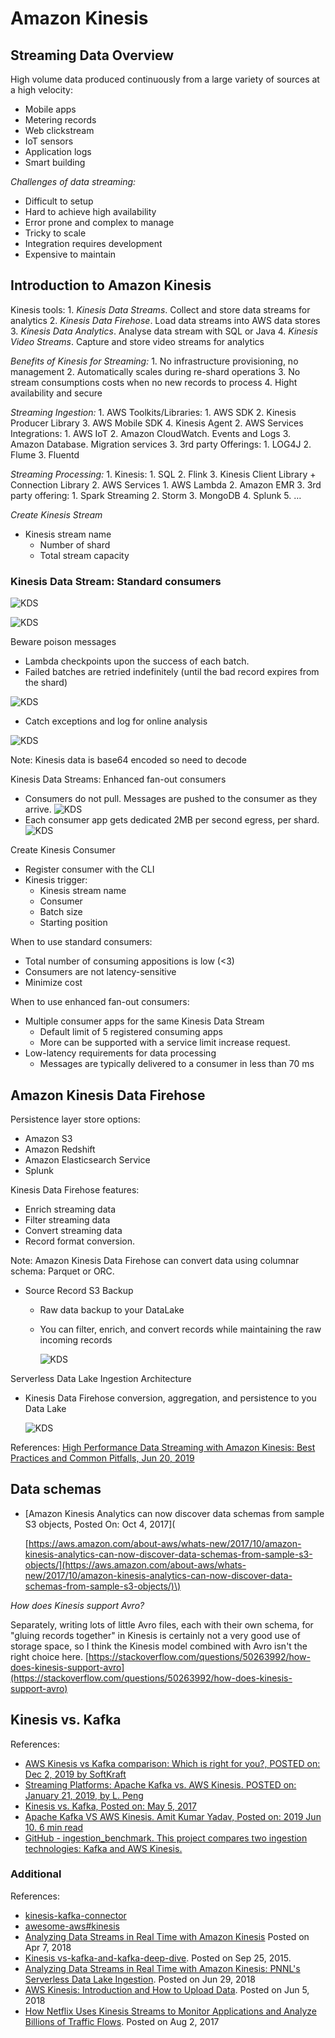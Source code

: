 # Amazon Kinesis

## Streaming Data Overview

High volume data produced continuously from a large variety of sources at a high velocity:

* Mobile apps
* Metering records 
* Web clickstream
* IoT sensors 
* Application logs
* Smart building 

_Challenges of data streaming:_

* Difficult to setup
* Hard to achieve high availability
* Error prone and complex to manage
* Tricky to scale
* Integration requires development
* Expensive to maintain

## Introduction to Amazon Kinesis

Kinesis tools: 1. _Kinesis Data Streams_. Collect and store data streams for analytics 2. _Kinesis Data Firehose_. Load data streams into AWS data stores 3. _Kinesis Data Analytics_. Analyse data stream with SQL or Java 4. _Kinesis Video Streams_. Capture and store video streams for analytics

_Benefits of Kinesis for Streaming:_ 1. No infrastructure provisioning, no management 2. Automatically scales during re-shard operations 3. No stream consumptions costs when no new records to process 4. Hight availability and secure

_Streaming Ingestion:_ 1. AWS Toolkits/Libraries: 1. AWS SDK 2. Kinesis Producer Library 3. AWS Mobile SDK 4. Kinesis Agent 2. AWS Services Integrations: 1. AWS IoT 2. Amazon CloudWatch. Events and Logs 3. Amazon Database. Migration services 3. 3rd party Offerings: 1. LOG4J 2. Flume 3. Fluentd

_Streaming Processing:_ 1. Kinesis: 1. SQL 2. Flink 3. Kinesis Client Library + Connection Library 2. AWS Services 1. AWS Lambda 2. Amazon EMR 3. 3rd party offering: 1. Spark Streaming 2. Storm 3. MongoDB 4. Splunk 5. …

_Create Kinesis Stream_

* Kinesis stream name
  * Number of shard
  * Total stream capacity 

### Kinesis Data Stream: Standard consumers

 ![KDS](../.gitbook/assets/kinesis-01.png) 

![KDS](../.gitbook/assets/kinesis-02.png)

Beware poison messages

* Lambda checkpoints upon the success of each batch.
* Failed batches are retried indefinitely \(until the bad record expires from the shard\) 

![KDS](../.gitbook/assets/kinesis-03.png)

* Catch exceptions and log for online analysis

 

![KDS](../.gitbook/assets/kinesis-04.png)

Note: Kinesis data is base64 encoded so need to decode

Kinesis Data Streams: Enhanced fan-out consumers

* Consumers do not pull. Messages are pushed to the consumer as they arrive. ![KDS](../.gitbook/assets/kinesis-05.png)
* Each consumer app gets dedicated 2MB per second egress, per shard. ![KDS](../.gitbook/assets/kinesis-06.png)

Create Kinesis Consumer

* Register consumer with the CLI
* Kinesis trigger:
  * Kinesis stream name
  * Consumer 
  * Batch size
  * Starting position 

When to use standard consumers:

* Total number of consuming appositions is low \(&lt;3\)
* Consumers are not latency-sensitive
* Minimize cost

When to use enhanced fan-out consumers:

* Multiple consumer apps for the same Kinesis Data Stream
  * Default limit of 5 registered consuming apps
  * More can be supported with a service limit increase request.
* Low-latency requirements for data processing
  * Messages are typically delivered to a consumer in less than 70 ms

## Amazon Kinesis Data Firehose

Persistence layer store options:

* Amazon S3
* Amazon Redshift
* Amazon Elasticsearch Service 
* Splunk

Kinesis Data Firehose features:

* Enrich streaming data
* Filter streaming data
* Convert streaming data
* Record format conversion. 

Note: Amazon Kinesis Data Firehose can convert data using columnar schema: Parquet or ORC.

* Source Record S3 Backup
  * Raw data backup to your DataLake
  * You can filter, enrich, and convert records while maintaining the raw incoming records

    ![KDS](../.gitbook/assets/kinesis-07.png)

Serverless Data Lake Ingestion Architecture

* Kinesis Data Firehose conversion, aggregation, and persistence to you Data Lake

  ![KDS](../.gitbook/assets/kinesis-08.png)

References: [High Performance Data Streaming with Amazon Kinesis: Best Practices and Common Pitfalls, Jun 20, 2019](https://www.youtube.com/watch?v=MELPeni0p04)

## Data schemas

* \[Amazon Kinesis Analytics can now discover data schemas from sample S3 objects, Posted On: Oct 4, 2017\]\(

  [https://aws.amazon.com/about-aws/whats-new/2017/10/amazon-kinesis-analytics-can-now-discover-data-schemas-from-sample-s3-objects/](https://aws.amazon.com/about-aws/whats-new/2017/10/amazon-kinesis-analytics-can-now-discover-data-schemas-from-sample-s3-objects/)\)

_How does Kinesis support Avro?_

Separately, writing lots of little Avro files, each with their own schema, for "gluing records together" in Kinesis is certainly not a very good use of storage space, so I think the Kinesis model combined with Avro isn't the right choice here. [https://stackoverflow.com/questions/50263992/how-does-kinesis-support-avro](https://stackoverflow.com/questions/50263992/how-does-kinesis-support-avro)

## Kinesis vs. Kafka

References:

* [AWS Kinesis vs Kafka comparison: Which is right for you?, POSTED on: Dec 2, 2019 by SoftKraft](https://medium.com/softkraft/aws-kinesis-vs-kafka-comparison-which-is-right-for-you-8e81374d8166)
* [Streaming Platforms: Apache Kafka vs. AWS Kinesis. POSTED on: January 21, 2019, by L. Peng](http://www.itcheerup.net/2019/01/kafka-vs-kinesis/)
* [Kinesis vs. Kafka, Posted on: May 5, 2017](http://cloudurable.com/blog/kinesis-vs-kafka/index.html)
* [Apache Kafka VS AWS Kinesis. Amit Kumar Yadav, Posted on: 2019 Jun 10. 6 min read](https://medium.com/faun/apache-kafka-vs-apache-kinesis-57a3d585ef78)
* [GitHub - ingestion\_benchmark. This project compares two ingestion technologies: Kafka and AWS Kinesis.](https://github.com/thomas-schreiter/ingestion_benchmark)

### Additional

References:

* [kinesis-kafka-connector](https://github.com/awslabs/kinesis-kafka-connector)
* [awesome-aws\#kinesis](https://github.com/donnemartin/awesome-aws#kinesis)
* [Analyzing Data Streams in Real Time with Amazon Kinesis](https://www.slideshare.net/AmazonWebServices/bda307-analyzing-data-streams-in-real-time-with-amazon-kinesis) Posted on Apr 7, 2018 
* [Kinesis vs-kafka-and-kafka-deep-dive](https://www.slideshare.net/uprush/kinesis-vskafkaandkafkadeepdive-53191809). Posted on Sep 25, 2015.
* [Analyzing Data Streams in Real Time with Amazon Kinesis: PNNL's Serverless Data Lake Ingestion](https://www.youtube.com/watch?v=dNp1emFFGbU). Posted on Jun 29, 2018
* [AWS Kinesis: Introduction and How to Upload Data](https://www.youtube.com/watch?v=k38tZ-M9o50). Posted on Jun 5, 2018
* [How Netflix Uses Kinesis Streams to Monitor Applications and Analyze Billions of Traffic Flows](https://www.youtube.com/watch?v=8tsIqfvizpU). Posted on Aug 2, 2017

